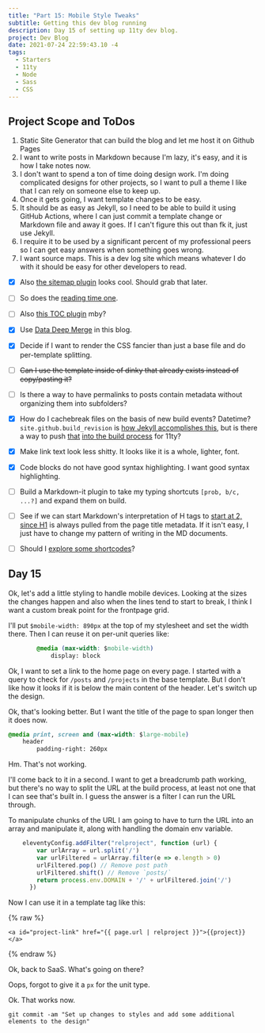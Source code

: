 ```yaml
---
title: "Part 15: Mobile Style Tweaks"
subtitle: Getting this dev blog running
description: Day 15 of setting up 11ty dev blog.
project: Dev Blog
date: 2021-07-24 22:59:43.10 -4
tags:
  - Starters
  - 11ty
  - Node
  - Sass
  - CSS
---
```


## Project Scope and ToDos

1. Static Site Generator that can build the blog and let me host it on Github Pages
2. I want to write posts in Markdown because I'm lazy, it's easy, and it is how I take notes now.
3. I don't want to spend a ton of time doing design work. I'm doing complicated designs for other projects, so I want to pull a theme I like that I can rely on someone else to keep up.
4. Once it gets going, I want template changes to be easy.
5. It should be as easy as Jekyll, so I need to be able to build it using GitHub Actions, where I can just commit a template change or Markdown file and away it goes. If I can't figure this out than fk it, just use Jekyll.
6. I require it to be used by a significant percent of my professional peers so I can get easy answers when something goes wrong.
7. I want source maps. This is a dev log site which means whatever I do with it should be easy for other developers to read.

- [x] Also [the sitemap plugin](https://www.npmjs.com/package/@quasibit/eleventy-plugin-sitemap) looks cool. Should grab that later.

- [ ] So does the [reading time one](https://www.npmjs.com/package/eleventy-plugin-reading-time).

- [ ] Also [this TOC plugin](https://github.com/jdsteinbach/eleventy-plugin-toc/) mby?

- [x] Use [Data Deep Merge](https://www.11ty.dev/docs/data-deep-merge/) in this blog.

- [x] Decide if I want to render the CSS fancier than just a base file and do per-template splitting.

<s>

- [ ] Can I use the template inside of dinky that already exists instead of copy/pasting it?

</s>

- [ ] Is there a way to have permalinks to posts contain metadata without organizing them into subfolders?

- [x] How do I cachebreak files on the basis of new build events? Datetime? `site.github.build_revision` is [how Jekyll accomplishes this](https://github.com/jekyll/github-metadata/blob/master/docs/site.github.md), but is there a way to push [that](https://docs.github.com/en/actions/reference/context-and-expression-syntax-for-github-actions#github-context) [into the build process](https://stackoverflow.com/questions/54310050/how-to-version-build-artifacts-using-github-actions) for 11ty?

- [x] Make link text look less shitty. It looks like it is a whole, lighter, font.

- [x] Code blocks do not have good syntax highlighting. I want good syntax highlighting.

- [ ] Build a Markdown-it plugin to take my typing shortcuts `[prob, b/c, ...?]` and expand them on build.

- [ ] See if we can start Markdown's interpretation of H tags to [start at 2, since H1](https://developer.mozilla.org/en-US/docs/Web/HTML/Element/Heading_Elements#multiple_h1) is always pulled from the page title metadata. If it isn't easy, I just have to change my pattern of writing in the MD documents.

- [ ] Should I [explore some shortcodes](https://www.madebymike.com.au/writing/11ty-filters-data-shortcodes/)?

## Day 15

Ok, let's add a little styling to handle mobile devices. Looking at the sizes the changes happen and also when the lines tend to start to break, I think I want a custom break point for the frontpage grid.

I'll put `$mobile-width: 890px` at the top of my stylesheet and set the width there. Then I can reuse it on per-unit queries like:

```css
        @media (max-width: $mobile-width)
            display: block
```

Ok, I want to set a link to the home page on every page. I started with a query to check for `/posts` and `/projects` in the base template. But I don't like how it looks if it is below the main content of the header. Let's switch up the design.

Ok, that's looking better. But I want the title of the page to span longer then it does now.

```css
@media print, screen and (max-width: $large-mobile)
    header
        padding-right: 260px
```

Hm. That's not working.

I'll come back to it in a second. I want to get a breadcrumb path working, but there's no way to split the URL at the build process, at least not one that I can see that's built in. I guess the answer is a filter I can run the URL through.

To manipulate chunks of the URL I am going to have to turn the URL into an array and manipulate it, along with handling the domain env variable.

```javascript
	eleventyConfig.addFilter("relproject", function (url) {
		var urlArray = url.split('/')
		var urlFiltered = urlArray.filter(e => e.length > 0)
		urlFiltered.pop() // Remove post path
		urlFiltered.shift() // Remove `posts/`
		return process.env.DOMAIN + '/' + urlFiltered.join('/')
	  })
```

Now I can use it in a template tag like this:

{% raw %}
```liquid
<a id="project-link" href="{{ page.url | relproject }}">{{project}}</a>
```
{% endraw %}

Ok, back to SaaS. What's going on there?

Oops, forgot to give it a `px` for the unit type.

Ok. That works now.

`git commit -am "Set up changes to styles and add some additional elements to the design"`
